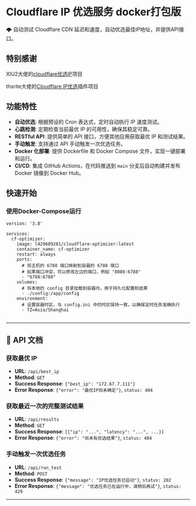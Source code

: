 # Cloudflare IP 优选服务 docker打包版

🌩 自动测试 Cloudflare CDN 延迟和速度，自动优选最佳IP地址，并提供API接口。

## 特别感谢

XIU2大佬的[cloudflare优选IP](https://github.com/XIU2/CloudflareSpeedTest?tab=readme-ov-file)项目

thsrite大佬的[Cloudflare IP优选](https://github.com/jxxghp/MoviePilot-Plugins/blob/main/plugins/cloudflarespeedtest)插件项目


## 功能特性

- **自动优选**: 根据预设的 Cron 表达式，定时自动执行 IP 速度测试。
- **心跳检测**: 定期检查当前最优 IP 的可用性，确保其稳定可靠。
- **RESTful API**: 提供简单的 API 接口，方便其他应用获取最优 IP 和测试结果。
- **手动触发**: 支持通过 API 手动触发一次优选任务。
- **Docker 化部署**: 提供 Dockerfile 和 Docker Compose 文件，实现一键部署和运行。
- **CI/CD**: 集成 GitHub Actions，在代码推送到 `main` 分支后自动构建并发布 Docker 镜像到 Docker Hub。


## 快速开始


### 使用Docker-Compose运行
```docker-compose
version: '3.8'

services:
  cf-optimizer:
    image: l429609201/cloudflare-optimizer:latest
    container_name: cf-optimizer
    restart: always
    ports:
      # 将主机的 6788 端口映射到容器的 6788 端口
      # 如果端口冲突，可以修改左边的端口，例如 "8080:6788"
      - "6788:6788"
    volumes:
      # 将本地的 config 目录挂载到容器内，用于持久化配置和结果
      - ./config:/app/config
    environment:
      # 设置容器时区，与 config.ini 中的时区保持一致，以确保定时任务准确执行
      - TZ=Asia/Shanghai


```


---

## 📖 API 文档

### 获取最优 IP
- **URL**: `/api/best_ip`
- **Method**: `GET`
- **Success Response**: `{"best_ip": "172.67.7.111"}`
- **Error Response**: `{"error": "最优IP尚未确定"}`, `status: 404`

### 获取最近一次的完整测试结果
- **URL**: `/api/results`
- **Method**: `GET`
- **Success Response**: `[{"ip": "...", "latency": "...", ...}]`
- **Error Response**: `{"error": "尚未有优选结果"}`, `status: 404`

### 手动触发一次优选任务
- **URL**: `/api/run_test`
- **Method**: `POST`
- **Success Response**: `{"message": "IP优选任务已启动"}`, `status: 202`
- **Error Response**: `{"message": "优选任务已在运行中，请稍后再试"}`, `status: 429`

---

